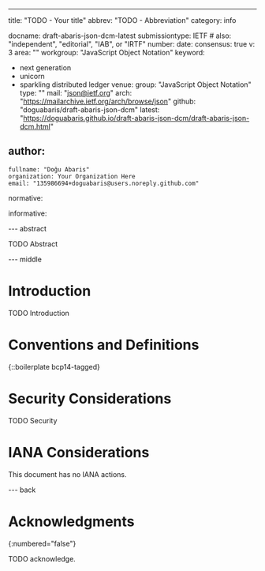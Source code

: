 ---
title: "TODO - Your title"
abbrev: "TODO - Abbreviation"
category: info

docname: draft-abaris-json-dcm-latest
submissiontype: IETF  # also: "independent", "editorial", "IAB", or "IRTF"
number:
date:
consensus: true
v: 3
area: ""
workgroup: "JavaScript Object Notation"
keyword:
 - next generation
 - unicorn
 - sparkling distributed ledger
venue:
  group: "JavaScript Object Notation"
  type: ""
  mail: "json@ietf.org"
  arch: "https://mailarchive.ietf.org/arch/browse/json"
  github: "doguabaris/draft-abaris-json-dcm"
  latest: "https://doguabaris.github.io/draft-abaris-json-dcm/draft-abaris-json-dcm.html"

author:
 -
    fullname: "Doğu Abaris"
    organization: Your Organization Here
    email: "135986694+doguabaris@users.noreply.github.com"

normative:

informative:


--- abstract

TODO Abstract


--- middle

# Introduction

TODO Introduction


# Conventions and Definitions

{::boilerplate bcp14-tagged}


# Security Considerations

TODO Security


# IANA Considerations

This document has no IANA actions.


--- back

# Acknowledgments
{:numbered="false"}

TODO acknowledge.
